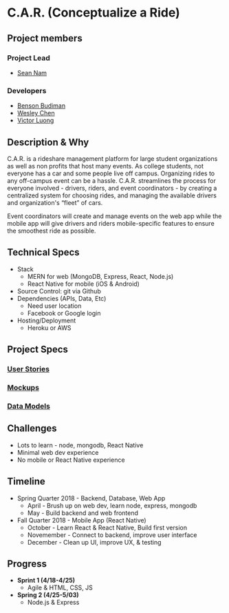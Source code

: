 # C.A.R. (Conceptualize a Ride)
## Project members
### Project Lead
- [Sean Nam](https://github.com/seannam)

### Developers
- [Benson Budiman](https://github.com/blbudima)
- [Wesley Chen](https://github.com/wes-chen)
- [Victor Luong](https://github.com/vluong4946)

## Description & Why
C.A.R. is a rideshare management platform for large student organizations as well as non profits that host many events. As college students, not everyone has a car and some people live off campus. Organizing rides to any off-campus event can be a hassle. C.A.R. streamlines the process for everyone involved - drivers, riders, and event coordinators - by creating a centralized system for choosing rides, and managing the available drivers and organization's “fleet” of cars.

Event coordinators will create and manage events on the web app while the mobile app will give drivers and riders mobile-specific features to ensure the smoothest ride as possible.

## Technical Specs
- Stack
	- MERN for web (MongoDB, Express, React, Node.js)
	- React Native for mobile (iOS & Android)
- Source Control: git via Github
- Dependencies (APIs, Data, Etc)
	- Need user location  
	- Facebook or Google login
- Hosting/Deployment
	- Heroku or AWS

## Project Specs
### [User Stories](userstories.md)
### [Mockups](mockups.md)
### [Data Models](data_models.json)

## Challenges
- Lots to learn - node, mongodb, React Native
- Minimal web dev experience
- No mobile or React Native experience

## Timeline
- Spring Quarter 2018 - Backend, Database, Web App
	- April - Brush up on web dev, learn node, express, mongodb
	- May - Build backend and web frontend 
- Fall Quarter 2018 - Mobile App (React Native)
	- October - Learn React & React Native, Build first version  
	- Novemember - Connect to backend, improve user interface
	- December - Clean up UI, improve UX, & testing

## Progress
- **Sprint 1 (4/18-4/25)**
	- Agile & HTML, CSS, JS
- **Spring 2 (4/25-5/03)**
	- Node.js & Express